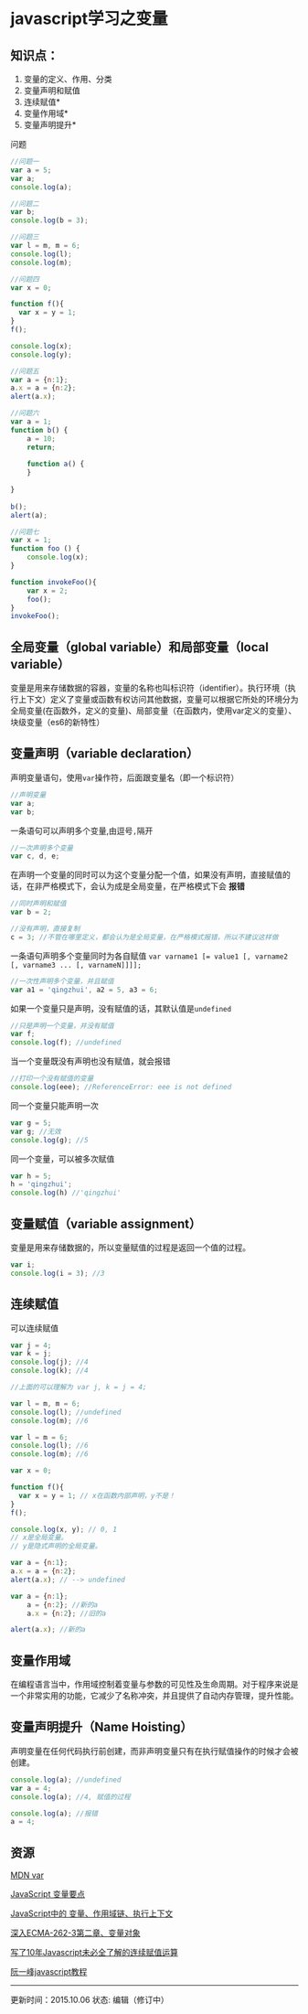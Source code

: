 # javascript学习之变量

## 知识点：
1. 变量的定义、作用、分类
2. 变量声明和赋值
3. 连续赋值*
4. 变量作用域*
5. 变量声明提升*

问题
```javascript
//问题一
var a = 5;
var a;
console.log(a);

//问题二
var b;
console.log(b = 3);

//问题三
var l = m, m = 6;
console.log(l);
console.log(m);

//问题四
var x = 0;

function f(){
  var x = y = 1;
}
f();

console.log(x);
console.log(y);

//问题五
var a = {n:1};  
a.x = a = {n:2};  
alert(a.x);

//问题六
var a = 1;
function b() {
    a = 10;
    return;
 
    function a() {
    }
 
}
 
b();
alert(a);

//问题七
var x = 1;
function foo () {
    console.log(x);
}

function invokeFoo(){
    var x = 2;
    foo();
}
invokeFoo();

```

## 全局变量（global variable）和局部变量（local variable）
变量是用来存储数据的容器，变量的名称也叫标识符（identifier）。执行环境（执行上下文）定义了变量或函数有权访问其他数据，变量可以根据它所处的环境分为全局变量(在函数外，定义的变量)、局部变量（在函数内，使用var定义的变量）、块级变量（es6的新特性）

## 变量声明（variable declaration）

声明变量语句，使用`var`操作符，后面跟变量名（即一个标识符）
```javascript
//声明变量
var a;
var b;
```

一条语句可以声明多个变量,由逗号`,`隔开
```javascript
//一次声明多个变量
var c, d, e;
```

在声明一个变量的同时可以为这个变量分配一个值，如果没有声明，直接赋值的话，在非严格模式下，会认为成是全局变量，在严格模式下会 **报错**
```javascript
//同时声明和赋值
var b = 2;

//没有声明，直接复制
c = 3; //不管在哪里定义，都会认为是全局变量，在严格模式报错，所以不建议这样做
```

一条语句声明多个变量同时为各自赋值
`var varname1 [= value1 [, varname2 [, varname3 ... [, varnameN]]]];`
```javascript
//一次性声明多个变量，并且赋值
var a1 = 'qingzhui', a2 = 5, a3 = 6;
```

如果一个变量只是声明，没有赋值的话，其默认值是`undefined`
```javascript
//只是声明一个变量，并没有赋值
var f;
console.log(f); //undefined
```

当一个变量既没有声明也没有赋值，就会报错
```javascript
//打印一个没有赋值的变量
console.log(eee); //ReferenceError: eee is not defined
```

同一个变量只能声明一次
```javascript
var g = 5;
var g; //无效
console.log(g); //5
```

同一个变量，可以被多次赋值
```javascript
var h = 5;
h = 'qingzhui';
console.log(h) //'qingzhui'
```

## 变量赋值（variable assignment）

变量是用来存储数据的，所以变量赋值的过程是返回一个值的过程。
```javascript
var i;
console.log(i = 3); //3
```

## 连续赋值
可以连续赋值
```javascript
var j = 4;
var k = j;
console.log(j); //4
console.log(k); //4

//上面的可以理解为 var j, k = j = 4;
```

```javascript
var l = m, m = 6;
console.log(l); //undefined
console.log(m); //6
```

```javascript
var l = m = 6;
console.log(l); //6
console.log(m); //6
```

```javascript
var x = 0;

function f(){
  var x = y = 1; // x在函数内部声明，y不是！
}
f();

console.log(x, y); // 0, 1
// x是全局变量。
// y是隐式声明的全局变量。
```

```javascript
var a = {n:1};  
a.x = a = {n:2};  
alert(a.x); // --> undefined

var a = {n:1};
    a = {n:2}; //新的a
    a.x = {n:2}; //旧的a

alert(a.x); //新的a
```


## 变量作用域
在编程语言当中，作用域控制着变量与参数的可见性及生命周期。对于程序来说是一个非常实用的功能，它减少了名称冲突，并且提供了自动内存管理，提升性能。


## 变量声明提升（Name Hoisting）
声明变量在任何代码执行前创建，而非声明变量只有在执行赋值操作的时候才会被创建。

```javascript
console.log(a); //undefined
var a = 4;
console.log(a); //4, 赋值的过程
```

```javascript
console.log(a); //报错
a = 4;
```



## 资源
[MDN var](https://developer.mozilla.org/zh-CN/docs/Web/JavaScript/Reference/Statements/var)

[JavaScript 变量要点](http://csspod.com/javascript-variable/)

[JavaScript中的 变量、作用域链、执行上下文](http://atleeon.com/code/2014/02/26/javascript-basic/)

[深入ECMA-262-3第二章、变量对象](http://weizhifeng.net/chapter-2-variable-object.html)

[写了10年Javascript未必全了解的连续赋值运算](http://yanhaijing.com/javascript/2012/04/05/javascript-continuous-assignment-operator/)

[阮一峰javascript教程](http://javascript.ruanyifeng.com/grammar/style.html#toc7)

---
更新时间：2015.10.06
状态: 编辑（修订中）